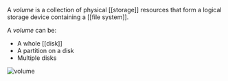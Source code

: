 A *volume* is a collection of physical [[storage]] resources that form a logical storage device containing a [[file system]]. 

A *volume* can be:
- A whole [[disk]]
- A partition on a disk
- Multiple disks

![volume](volume.png)

